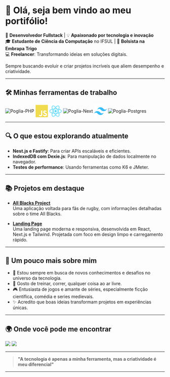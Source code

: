 # 👋 Olá, seja bem vindo ao meu portifólio!  

🚀 **Desenvolvedor Fullstack** | 💡 **Apaixonado por tecnologia e inovação**  
🎓 **Estudante de Ciência da Computação** no IFSUL | 💼 **Bolsista na Embrapa Trigo**  
💻 **Freelancer**: Transformando ideias em soluções digitais.  

Sempre buscando evoluir e criar projetos incríveis que aliem desempenho e criatividade.  

---

## 🛠️ **Minhas ferramentas de trabalho**  
<div style="display: inline_block">
  <img align="center" alt="Poglia-PHP" height="40" width="40" src="https://cdn.jsdelivr.net/gh/devicons/devicon/icons/php/php-plain.svg" />
  <img align="center" alt="Poglia-Js" height="40" width="40" src="https://raw.githubusercontent.com/devicons/devicon/master/icons/javascript/javascript-plain.svg">
  <img align="center" alt="Poglia-React" height="40" width="40" src="https://raw.githubusercontent.com/devicons/devicon/master/icons/react/react-original.svg">
  <img align="center" alt="Poglia-Next" height="40" width="40" src="https://cdn.jsdelivr.net/gh/devicons/devicon/icons/nextjs/nextjs-original.svg">
  <img align="center" alt="Poglia-Tailwind" height="40" width="40" src="https://raw.githubusercontent.com/devicons/devicon/master/icons/tailwindcss/tailwindcss-original.svg">
  <img align="center" alt="Poglia-Postgres" height="40" width="40" src="https://cdn.jsdelivr.net/gh/devicons/devicon/icons/postgresql/postgresql-original.svg" />
</div>

---

## 🔍 **O que estou explorando atualmente**
- **Nest.js e Fastify**: Para criar APIs escaláveis e eficientes.
- **IndexedDB com Dexie.js**: Para manipulação de dados localmente no navegador.
- **Testes de performance**: Usando ferramentas como K6 e JMeter.

---

## 📚 **Projetos em destaque**
- **[All Blacks Project](https://github.com/Poglia/allblacksproject)**  
  Uma aplicação voltada para fãs de rugby, com informações detalhadas sobre o time All Blacks.

- **[Landing Page](https://landing-page-next-react-tailwind.vercel.app/)**  
  Uma landing page moderna e responsiva, desenvolvida em React, Next.js e Tailwind. Projetada com foco em design limpo e carregamento rápido.

---

## 🌟 **Um pouco mais sobre mim**
- 🎯 Estou sempre em busca de novos conhecimentos e desafios no universo da tecnologia.  
- 💪 Gosto de treinar, correr, qualquer coisa ao ar livre.  
- 🎮 Entusiasta de jogos e amante de séries, especialmente ficção científica, comédia e series medievais.  
- ✨ Acredito que boas ideias transformam projetos em experiências únicas.  

---

## 🌍 **Onde você pode me encontrar**
<div>
  <a href="https://www.linkedin.com/in/pedropoglia" target="_blank"><img src="https://img.shields.io/badge/-LinkedIn-%230077B5?style=for-the-badge&logo=linkedin&logoColor=white" target="_blank"></a>
  <a href="https://instagram.com/pedropoglia" target="_blank"><img src="https://img.shields.io/badge/-Instagram-%23E4405F?style=for-the-badge&logo=instagram&logoColor=white" target="_blank"></a>
<!--  Não está funcionando  
  <a href="mailto:pedro.poglia@hotmail.com" target="_blank"><img src="https://img.shields.io/badge/-Outlook-0078D4?style=for-the-badge&logo=microsoft-outlook&logoColor=white" target="_blank"></a>
    <a href="mailto:pedro.poglia20@gmail.com" target="_blank"><img src="https://img.shields.io/badge/-Gmail-FF6347?style=for-the-badge&logo=gmail&logoColor=white" target="_blank"></a> -->
</div>

---

> **"A tecnologia é apenas a minha ferramenta, mas a criatividade é meu diferencial"**

---
